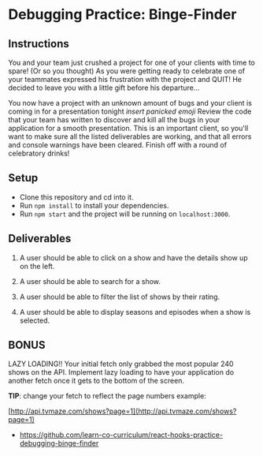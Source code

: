# Debugging Practice: Binge-Finder

## Instructions

You and your team just crushed a project for one of your clients with time to
spare! (Or so you thought) As you were getting ready to celebrate one of your
teammates expressed his frustration with the project and QUIT! He decided to
leave you with a little gift before his departure...

You now have a project with an unknown amount of bugs and your client is coming
in for a presentation tonight _insert panicked emoji_ Review the code that your
team has written to discover and kill all the bugs in your application for a
smooth presentation. This is an important client, so you'll want to make sure
all the listed deliverables are working, and that all errors and console
warnings have been cleared. Finish off with a round of celebratory drinks!

## Setup

- Clone this repository and cd into it.
- Run `npm install` to install your dependencies.
- Run `npm start` and the project will be running on `localhost:3000`.

## Deliverables

1. A user should be able to click on a show and have the details show up on the
   left.

2. A user should be able to search for a show.

3. A user should be able to filter the list of shows by their rating.

4. A user should be able to display seasons and episodes when a show is
   selected.

## BONUS

LAZY LOADING!! Your initial fetch only grabbed the most popular 240 shows on the
API. Implement lazy loading to have your application do another fetch once it
gets to the bottom of the screen.

**TIP**: change your fetch to reflect the page numbers example:

[http://api.tvmaze.com/shows?page=1](http://api.tvmaze.com/shows?page=1)

- https://github.com/learn-co-curriculum/react-hooks-practice-debugging-binge-finder
